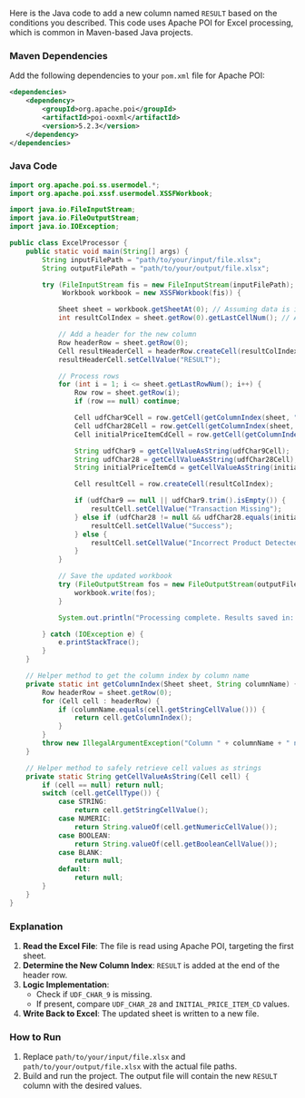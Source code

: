 Here is the Java code to add a new column named `RESULT` based on the conditions you described. This code uses Apache POI for Excel processing, which is common in Maven-based Java projects.

### Maven Dependencies
Add the following dependencies to your `pom.xml` file for Apache POI:

```xml
<dependencies>
    <dependency>
        <groupId>org.apache.poi</groupId>
        <artifactId>poi-ooxml</artifactId>
        <version>5.2.3</version>
    </dependency>
</dependencies>
```

### Java Code
```java
import org.apache.poi.ss.usermodel.*;
import org.apache.poi.xssf.usermodel.XSSFWorkbook;

import java.io.FileInputStream;
import java.io.FileOutputStream;
import java.io.IOException;

public class ExcelProcessor {
    public static void main(String[] args) {
        String inputFilePath = "path/to/your/input/file.xlsx";
        String outputFilePath = "path/to/your/output/file.xlsx";

        try (FileInputStream fis = new FileInputStream(inputFilePath);
             Workbook workbook = new XSSFWorkbook(fis)) {

            Sheet sheet = workbook.getSheetAt(0); // Assuming data is in the first sheet
            int resultColIndex = sheet.getRow(0).getLastCellNum(); // Add RESULT column at the end

            // Add a header for the new column
            Row headerRow = sheet.getRow(0);
            Cell resultHeaderCell = headerRow.createCell(resultColIndex);
            resultHeaderCell.setCellValue("RESULT");

            // Process rows
            for (int i = 1; i <= sheet.getLastRowNum(); i++) {
                Row row = sheet.getRow(i);
                if (row == null) continue;

                Cell udfChar9Cell = row.getCell(getColumnIndex(sheet, "UDF_CHAR_9"));
                Cell udfChar28Cell = row.getCell(getColumnIndex(sheet, "UDF_CHAR_28"));
                Cell initialPriceItemCdCell = row.getCell(getColumnIndex(sheet, "INITIAL_PRICE_ITEM_CD"));

                String udfChar9 = getCellValueAsString(udfChar9Cell);
                String udfChar28 = getCellValueAsString(udfChar28Cell);
                String initialPriceItemCd = getCellValueAsString(initialPriceItemCdCell);

                Cell resultCell = row.createCell(resultColIndex);

                if (udfChar9 == null || udfChar9.trim().isEmpty()) {
                    resultCell.setCellValue("Transaction Missing");
                } else if (udfChar28 != null && udfChar28.equals(initialPriceItemCd)) {
                    resultCell.setCellValue("Success");
                } else {
                    resultCell.setCellValue("Incorrect Product Detected");
                }
            }

            // Save the updated workbook
            try (FileOutputStream fos = new FileOutputStream(outputFilePath)) {
                workbook.write(fos);
            }

            System.out.println("Processing complete. Results saved in: " + outputFilePath);

        } catch (IOException e) {
            e.printStackTrace();
        }
    }

    // Helper method to get the column index by column name
    private static int getColumnIndex(Sheet sheet, String columnName) {
        Row headerRow = sheet.getRow(0);
        for (Cell cell : headerRow) {
            if (columnName.equals(cell.getStringCellValue())) {
                return cell.getColumnIndex();
            }
        }
        throw new IllegalArgumentException("Column " + columnName + " not found");
    }

    // Helper method to safely retrieve cell values as strings
    private static String getCellValueAsString(Cell cell) {
        if (cell == null) return null;
        switch (cell.getCellType()) {
            case STRING:
                return cell.getStringCellValue();
            case NUMERIC:
                return String.valueOf(cell.getNumericCellValue());
            case BOOLEAN:
                return String.valueOf(cell.getBooleanCellValue());
            case BLANK:
                return null;
            default:
                return null;
        }
    }
}
```

### Explanation
1. **Read the Excel File**: The file is read using Apache POI, targeting the first sheet.
2. **Determine the New Column Index**: `RESULT` is added at the end of the header row.
3. **Logic Implementation**:
   - Check if `UDF_CHAR_9` is missing.
   - If present, compare `UDF_CHAR_28` and `INITIAL_PRICE_ITEM_CD` values.
4. **Write Back to Excel**: The updated sheet is written to a new file.

### How to Run
1. Replace `path/to/your/input/file.xlsx` and `path/to/your/output/file.xlsx` with the actual file paths.
2. Build and run the project. The output file will contain the new `RESULT` column with the desired values.
